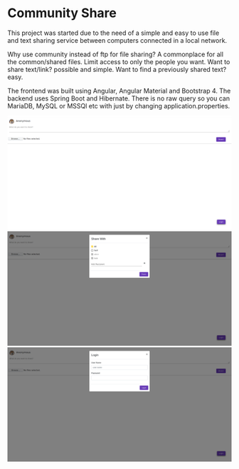 # Community Share
This project was started due to the need of a simple and easy to use file and text sharing service between computers connected in a local network.

Why use community instead of ftp for file sharing? A commonplace for all the common/shared files. Limit access to only the people you want. Want to share text/link? possible and simple. Want to find a previously shared text? easy.

The frontend was built using Angular, Angular Material and Bootstrap 4. The backend uses Spring Boot and Hibernate. There is no raw query so you can MariaDB, MySQL or MSSQl etc with just by changing application.properties.

<img src="Screenshots/Screenshot_2020-01-26 11-54-00.png"/>
<img src="Screenshots/Screenshot_2020-01-26 11-54-36.png"/>
<img src="Screenshots/Screenshot_2020-01-26 11-55-45.png"/>
